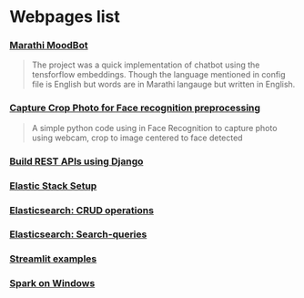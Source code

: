 # Webpages list

### [Marathi MoodBot](https://ajinkz.github.io/Marathi-MoodBot/)
> The project was a quick implementation of chatbot using the tensforflow embeddings. Though the language mentioned in config file is English but words are in Marathi langauge but written in English.

### [Capture Crop Photo for Face recognition preprocessing](https://ajinkz.github.io/CaptureCropPhoto/)
> A simple python code using in Face Recognition to capture photo using webcam, crop to image centered to face detected

### [Build REST APIs using Django](https://ajinkz.github.io/REST-APIs-Django/)


### [Elastic Stack Setup](https://ajinkz.github.io/Elastic-Stack-Setup/)

### [Elasticsearch: CRUD operations](https://ajinkz.github.io/CRUD-operations-Elasticsearch/)

### [Elasticsearch: Search-queries](https://ajinkz.github.io/Elasticsearch-search-queries/)

### [Streamlit examples](https://ajinkz.github.io/Streamlit-example/)

### [Spark on Windows](https://ajinkz.github.io/spark-on-windows-setup/)
